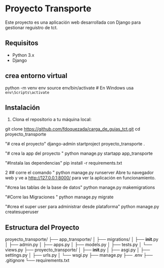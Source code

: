# Proyecto Transporte

Este proyecto es una aplicación web desarrollada con Django para gestionar reguistro de tct.

## Requisitos

- Python 3.x
- Django

## crea entorno virtual
python -m venv env
source env/bin/activate  # En Windows usa `env\Scripts\activate`

## Instalación

1. Clona el repositorio a tu máquina local:

  git clone https://github.com/fdoquezada/carga_de_guias_tct.git
   cd proyecto_transporte

"# crea el proyecto" 
django-admin startproject proyecto_transporte .

"# crea la app del proyecto " 
python manage.py startapp app_transporte

"#Instala las dependencias"
pip install -r requirements.txt


2 ## corre el comando "
python manage.py runserver
Abre tu navegador web y ve a http://127.0.0.1:8000/ para ver la aplicación en funcionamiento.

"#crea las tablas de la base de datos"
python manage.py makemigrations

"#Corre las Migraciones "
python manage.py migrate

"#crea el super user para administrar desde plataforma"
python manage.py createsuperuser

## Estructura del Proyecto
proyecto_transporte/
    ├── app_transporte/
    │   ├── migrations/
    │   ├── __init__.py
    │   ├── admin.py
    │   ├── apps.py
    │   ├── models.py
    │   ├── tests.py
    │   └── views.py
    ├── proyecto_transporte/
    │   ├── __init__.py
    │   ├── asgi.py
    │   ├── settings.py
    │   ├── urls.py
    │   └── wsgi.py
    ├── manage.py
    ├── .env
    ├── .gitignore
    └── requirements.txt
